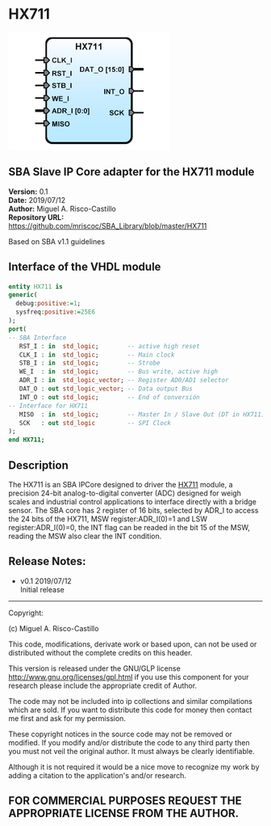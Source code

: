 HX711
=======
![](image.png)

SBA Slave IP Core adapter for the HX711 module
----------------------------------------------

**Version:** 0.1  
**Date:** 2019/07/12  
**Author:** Miguel A. Risco-Castillo  
**Repository URL:** <https://github.com/mriscoc/SBA_Library/blob/master/HX711>  

Based on SBA v1.1 guidelines

Interface of the VHDL module
----------------------------

```vhdl
entity HX711 is
generic(
  debug:positive:=1;
  sysfreq:positive:=25E6
);
port(
-- SBA Interface
   RST_I : in  std_logic;        -- active high reset
   CLK_I : in  std_logic;        -- Main clock
   STB_I : in  std_logic;        -- Strobe
   WE_I  : in  std_logic;        -- Bus write, active high
   ADR_I : in  std_logic_vector; -- Register AD0/AD1 selector
   DAT_O : out std_logic_vector; -- Data output Bus
   INT_O : out std_logic;        -- End of conversión
-- Interface for HX711
   MISO  : in  std_logic;        -- Master In / Slave Out (DT in HX711)
   SCK   : out std_logic         -- SPI Clock
);
end HX711; 
```
Description
-----------
The HX711 is an SBA IPCore designed to driver the [HX711] module, a precision 24-bit analog-to-digital converter (ADC) designed for weigh scales and industrial control applications to interface directly with a bridge sensor. The SBA core has 2 register of 16 bits, selected by  ADR_I to access the 24 bits of the HX711, MSW register:ADR_I(0)=1 and LSW register:ADR_I(0)=0, the INT flag can be readed in the bit 15 of the MSW, reading the MSW also clear the INT condition.

[HX711]:hx711_english-1022875.pdf

Release Notes:
--------------

- v0.1 2019/07/12  
  Initial release

--------------------------------------------------------------------------------
 Copyright:

 (c) Miguel A. Risco-Castillo

 This code, modifications, derivate work or based upon, can not be used or
 distributed without the complete credits on this header.

 This version is released under the GNU/GLP license
 http://www.gnu.org/licenses/gpl.html
 if you use this component for your research please include the appropriate
 credit of Author.

 The code may not be included into ip collections and similar compilations
 which are sold. If you want to distribute this code for money then contact me
 first and ask for my permission.

 These copyright notices in the source code may not be removed or modified.
 If you modify and/or distribute the code to any third party then you must not
 veil the original author. It must always be clearly identifiable.

 Although it is not required it would be a nice move to recognize my work by
 adding a citation to the application's and/or research.

 FOR COMMERCIAL PURPOSES REQUEST THE APPROPRIATE LICENSE FROM THE AUTHOR.
--------------------------------------------------------------------------------

